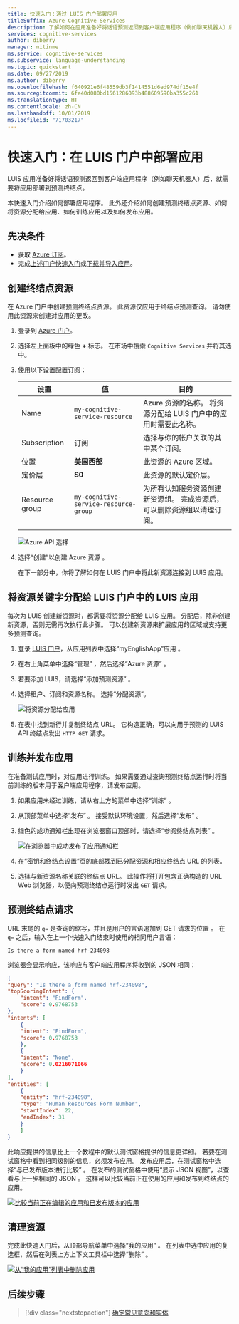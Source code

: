 ```yaml
---
title: 快速入门：通过 LUIS 门户部署应用
titleSuffix: Azure Cognitive Services
description: 了解如何在应用准备好将话语预测返回到客户端应用程序（例如聊天机器人）后，将 LUIS 应用部署到预测终结点。 本快速入门详细介绍如何创建预测终结点资源、将资源分配给应用、训练应用以及发布应用，以便部署应用程序。
services: cognitive-services
author: diberry
manager: nitinme
ms.service: cognitive-services
ms.subservice: language-understanding
ms.topic: quickstart
ms.date: 09/27/2019
ms.author: diberry
ms.openlocfilehash: f640921e6f48559db3f1414551d6ed974df15e4f
ms.sourcegitcommit: 6fe40d080bd1561286093b488609590ba355c261
ms.translationtype: HT
ms.contentlocale: zh-CN
ms.lasthandoff: 10/01/2019
ms.locfileid: "71703217"
---
```

# <a name="quickstart-deploy-an-app-in-the-luis-portal"></a>快速入门：在 LUIS 门户中部署应用

LUIS 应用准备好将话语预测返回到客户端应用程序（例如聊天机器人）后，就需要将应用部署到预测终结点。

本快速入门介绍如何部署应用程序。 此外还介绍如何创建预测终结点资源、如何将资源分配给应用、如何训练应用以及如何发布应用。

## <a name="prerequisites"></a>先决条件

* 获取 [Azure 订阅](https://azure.microsoft.com/free)。
* 完成[上述门户快速入门](get-started-portal-build-app.md)或[下载并导入应用](https://github.com/Azure-Samples/cognitive-services-language-understanding/blob/master/documentation-samples/quickstarts/in-portal/build-portal-app.json)。

## <a name="create-the-endpoint-resource"></a>创建终结点资源

在 Azure 门户中创建预测终结点资源。 此资源仅应用于终结点预测查询。 请勿使用此资源来创建对应用的更改。

1. 登录到 [Azure 门户](https://ms.portal.azure.com/)。

1. 选择左上面板中的绿色 **+** 标志。 在市场中搜索 `Cognitive Services` 并将其选中。

1. 使用以下设置配置订阅：

   |设置|值|目的|
   |--|--|--|
   |Name|`my-cognitive-service-resource`|Azure 资源的名称。 将资源分配给 LUIS 门户中的应用时需要此名称。|
   |Subscription|订阅|选择与你的帐户关联的其中某个订阅。|
   |位置|**美国西部**|此资源的 Azure 区域。|
   |定价层|**S0**|此资源的默认定价层。|
   |Resource group|`my-cognitive-service-resource-group`|为所有认知服务资源创建新资源组。 完成资源后，可以删除资源组以清理订阅。 |
   | | | |

   ![Azure API 选择](./media/get-started-portal-deploy-app/create-cognitive-services-resource.png)

1. 选择“创建”以创建 Azure 资源  。

   在下一部分中，你将了解如何在 LUIS 门户中将此新资源连接到 LUIS 应用。

## <a name="assign-the-resource-key-to-the-luis-app-in-the-luis-portal"></a>将资源关键字分配给 LUIS 门户中的 LUIS 应用

每次为 LUIS 创建新资源时，都需要将资源分配给 LUIS 应用。 分配后，除非创建新资源，否则无需再次执行此步骤。 可以创建新资源来扩展应用的区域或支持更多预测查询。

1. 登录 [LUIS 门户](https://www.luis.ai)，从应用列表中选择“myEnglishApp”应用  。

1. 在右上角菜单中选择“管理”  ，然后选择“Azure 资源”  。

1. 若要添加 LUIS，请选择“添加预测资源”  。

    <!-- TBD: get screenshot-->

1. 选择租户、订阅和资源名称。 选择“分配资源”。 

   ![将资源分配给应用](./media/get-started-portal-deploy-app/assign-resource.png)

1. 在表中找到新行并复制终结点 URL。 它构造正确，可以向用于预测的 LUIS API 终结点发出 `HTTP GET` 请求。

## <a name="train-and-publish-the-app"></a>训练并发布应用

在准备测试应用时，对应用进行训练。 如果需要通过查询预测终结点运行时将当前训练的版本用于客户端应用程序，请发布应用。

1. 如果应用未经过训练，请从右上方的菜单中选择“训练”  。

1. 从顶部菜单中选择“发布”  。 接受默认环境设置，然后选择“发布”  。

1. 绿色的成功通知栏出现在浏览器窗口顶部时，请选择“参阅终结点列表”  。

   ![在浏览器中成功发布了应用通知栏](./media/get-started-portal-deploy-app/successfully-published-notification.png)

1. 在“密钥和终结点设置”页的底部找到已分配资源和相应终结点 URL 的列表。 

1. 选择与新资源名称关联的终结点 URL。 此操作将打开包含正确构造的 URL Web 浏览器，以便向预测终结点运行时发出 `GET` 请求。

## <a name="prediction-endpoint-request"></a>预测终结点请求

<!-- V3FIX -->

URL 末尾的 `q=` 是查询的缩写，并且是用户的言语追加到 GET 请求的位置  。 在 `q=` 之后，输入在上一个快速入门结束时使用的相同用户言语：

```Is there a form named hrf-234098```

浏览器会显示响应，该响应与客户端应用程序将收到的 JSON 相同：

```JSON
{
"query": "Is there a form named hrf-234098",
"topScoringIntent": {
    "intent": "FindForm",
    "score": 0.9768753
},
"intents": [
    {
    "intent": "FindForm",
    "score": 0.9768753
    },
    {
    "intent": "None",
    "score": 0.0216071066
    }
],
"entities": [
    {
    "entity": "hrf-234098",
    "type": "Human Resources Form Number",
    "startIndex": 22,
    "endIndex": 31
    }
    ]
}
```

此响应提供的信息比上一个教程中的默认测试窗格提供的信息更详细。 若要在测试窗格中看到相同级别的信息，必须发布应用。 发布应用后，在测试窗格中选择“与已发布版本进行比较”  。 在发布的测试窗格中使用“显示 JSON 视图”，以查看与上一步相同的 JSON  。 这样可以比较当前正在使用的应用和发布到终结点的应用。

[![比较当前正在编辑的应用和已发布版本的应用](./media/get-started-portal-deploy-app/compare-test-pane.png)](./media/get-started-portal-deploy-app/compare-test-pane.png#lightbox)




## <a name="clean-up-resources"></a>清理资源

完成此快速入门后，从顶部导航菜单中选择“我的应用”  。 在列表中选中应用的复选框，然后在列表上方上下文工具栏中选择“删除”  。

[![从“我的应用”列表中删除应用](./media/get-started-portal-build-app/delete-app.png)](./media/get-started-portal-build-app/delete-app.png#lightbox)

## <a name="next-steps"></a>后续步骤

> [!div class="nextstepaction"]
> [确定常见意向和实体](luis-tutorial-prebuilt-intents-entities.md)
